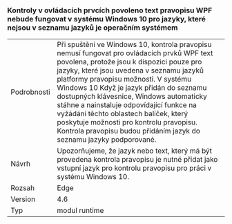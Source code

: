 ### <a name="wpf-spell-checking-in-text-enabled-controls-will-not-work-in-windows-10-for-languages-not-in-the-oss-input-language-list"></a>Kontroly v ovládacích prvcích povoleno text pravopisu WPF nebude fungovat v systému Windows 10 pro jazyky, které nejsou v seznamu jazyků je operačním systémem

|   |   |
|---|---|
|Podrobnosti|Při spuštění ve Windows 10, kontrola pravopisu nemusí fungovat pro ovládacích prvků WPF text povolena, protože jsou k dispozici pouze pro jazyky, které jsou uvedena v seznamu jazyků platformy pravopisu možnosti. V systému Windows 10 Když je jazyk přidán do seznamu dostupných klávesnice, Windows automaticky stáhne a nainstaluje odpovídající funkce na vyžádání těchto oblastech balíček, který poskytuje možnosti pro kontrolu pravopisu. Kontrola pravopisu budou přidáním jazyk do seznamu jazyky podporované.|
|Návrh|Upozorňujeme, že jazyk nebo text, který má být provedena kontrola pravopisu je nutné přidat jako vstupní jazyk pro kontrolu pravopisu pro práci v systému Windows 10.|
|Rozsah|Edge|
|Version|4.6|
|Typ|modul runtime|

